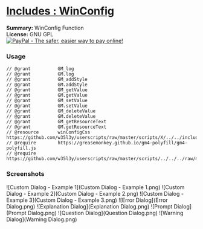 
# [Includes : WinConfig](.)

**Summary:** WinConfig Function<br />
**License:** GNU GPL<br />
[![PayPal - The safer, easier way to pay online!](https://www.paypalobjects.com/en_US/i/btn/btn_donate_SM.gif "PayPal - The safer, easier way to pay online!")](https://goo.gl/DNfg2w)
### Usage
```
// @grant          GM_log
// @grant          GM.log
// @grant          GM_addStyle
// @grant          GM.addStyle
// @grant          GM_getValue
// @grant          GM.getValue
// @grant          GM_setValue
// @grant          GM.setValue
// @grant          GM_deleteValue
// @grant          GM.deleteValue
// @grant          GM_getResourceText
// @grant          GM.getResourceText
// @resource       winConfigCss https://github.com/w35l3y/userscripts/raw/master/scripts/X/../../includes/Includes_WinConfig/resources/default.css
// @require        https://greasemonkey.github.io/gm4-polyfill/gm4-polyfill.js
// @require        https://github.com/w35l3y/userscripts/raw/master/scripts/../../../raw/master/includes/Includes_WinConfig/163374.user.js
```

### Screenshots
![Custom Dialog - Example 1](Custom Dialog - Example 1.png)
![Custom Dialog - Example 2](Custom Dialog - Example 2.png)
![Custom Dialog - Example 3](Custom Dialog - Example 3.png)
![Error Dialog](Error Dialog.png)
![Explanation Dialog](Explanation Dialog.png)
![Prompt Dialog](Prompt Dialog.png)
![Question Dialog](Question Dialog.png)
![Warning Dialog](Warning Dialog.png)


